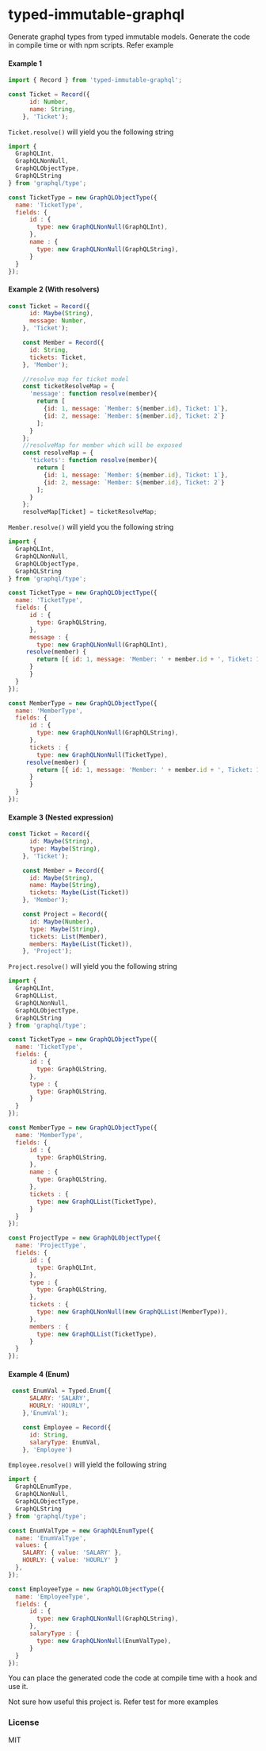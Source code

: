 # typed-immutable-graphql
Generate graphql types from typed immutable models. Generate the code in compile time or with npm scripts. Refer example

#### Example 1
```js
import { Record } from 'typed-immutable-graphql';

const Ticket = Record({
      id: Number,
      name: String,
    }, 'Ticket');
```
`Ticket.resolve()` will yield you the following string
```js
import {
  GraphQLInt,
  GraphQLNonNull,
  GraphQLObjectType,
  GraphQLString
} from 'graphql/type';

const TicketType = new GraphQLObjectType({
  name: 'TicketType',
  fields: {
      id : {
        type: new GraphQLNonNull(GraphQLInt),
      },
      name : {
        type: new GraphQLNonNull(GraphQLString),
      }
  }
}); 
```
#### Example 2 (With resolvers)

```js
const Ticket = Record({
      id: Maybe(String),
      message: Number,
    }, 'Ticket');

    const Member = Record({
      id: String,
      tickets: Ticket,
    }, 'Member');

    //resolve map for ticket model
    const ticketResolveMap = {
      'message': function resolve(member){
        return [
          {id: 1, message: `Member: ${member.id}, Ticket: 1`},
          {id: 2, message: `Member: ${member.id}, Ticket: 2`}
        ];
      } 
    };
    //resolveMap for member which will be exposed
    const resolveMap = {
      'tickets': function resolve(member){
        return [
          {id: 1, message: `Member: ${member.id}, Ticket: 1`},
          {id: 2, message: `Member: ${member.id}, Ticket: 2`}
        ];
      } 
    };
    resolveMap[Ticket] = ticketResolveMap;
```
`Member.resolve()` will yield you the following string
```js
import {
  GraphQLInt,
  GraphQLNonNull,
  GraphQLObjectType,
  GraphQLString
} from 'graphql/type';

const TicketType = new GraphQLObjectType({
  name: 'TicketType',
  fields: {
      id : {
        type: GraphQLString,
      },
      message : {
        type: new GraphQLNonNull(GraphQLInt),
	 resolve(member) {
        return [{ id: 1, message: 'Member: ' + member.id + ', Ticket: 1' }, { id: 2, message: 'Member: ' + member.id + ', Ticket: 2' }];
      }
      }
  }
});

const MemberType = new GraphQLObjectType({
  name: 'MemberType',
  fields: {
      id : {
        type: new GraphQLNonNull(GraphQLString),
      },
      tickets : {
        type: new GraphQLNonNull(TicketType),
	 resolve(member) {
        return [{ id: 1, message: 'Member: ' + member.id + ', Ticket: 1' }, { id: 2, message: 'Member: ' + member.id + ', Ticket: 2' }];
      }
      }
  }
});
```
#### Example 3 (Nested expression)

```js
const Ticket = Record({
      id: Maybe(String),
      type: Maybe(String),
    }, 'Ticket');

    const Member = Record({
      id: Maybe(String),
      name: Maybe(String),
      tickets: Maybe(List(Ticket))
    }, 'Member');

    const Project = Record({
      id: Maybe(Number),
      type: Maybe(String),
      tickets: List(Member),
      members: Maybe(List(Ticket)),
    }, 'Project');
```
`Project.resolve()` will yield you the following string

```js
import {
  GraphQLInt,
  GraphQLList,
  GraphQLNonNull,
  GraphQLObjectType,
  GraphQLString
} from 'graphql/type';

const TicketType = new GraphQLObjectType({
  name: 'TicketType',
  fields: {
      id : {
        type: GraphQLString,
      },
      type : {
        type: GraphQLString,
      }
  }
});

const MemberType = new GraphQLObjectType({
  name: 'MemberType',
  fields: {
      id : {
        type: GraphQLString,
      },
      name : {
        type: GraphQLString,
      },
      tickets : {
        type: new GraphQLList(TicketType),
      }
  }
});

const ProjectType = new GraphQLObjectType({
  name: 'ProjectType',
  fields: {
      id : {
        type: GraphQLInt,
      },
      type : {
        type: GraphQLString,
      },
      tickets : {
        type: new GraphQLNonNull(new GraphQLList(MemberType)),
      },
      members : {
        type: new GraphQLList(TicketType),
      }
  }
});
```
#### Example 4 (Enum)

```js
 const EnumVal = Typed.Enum({
      SALARY: 'SALARY',
      HOURLY: 'HOURLY',
    },'EnumVal');

    const Employee = Record({
      id: String,
      salaryType: EnumVal,
    }, 'Employee')
```
`Employee.resolve()` will yield the following string

```js
import {
  GraphQLEnumType,
  GraphQLNonNull,
  GraphQLObjectType,
  GraphQLString
} from 'graphql/type';

const EnumValType = new GraphQLEnumType({
  name: 'EnumValType',
  values: {
    SALARY: { value: 'SALARY' },
    HOURLY: { value: 'HOURLY' }
  },
});

const EmployeeType = new GraphQLObjectType({
  name: 'EmployeeType',
  fields: {
      id : {
        type: new GraphQLNonNull(GraphQLString),
      },
      salaryType : {
        type: new GraphQLNonNull(EnumValType),
      }
  }
});
```


You can place the generated code the code at compile time with a hook and use it.

Not sure how useful this project is. Refer test for more examples

### License
MIT

